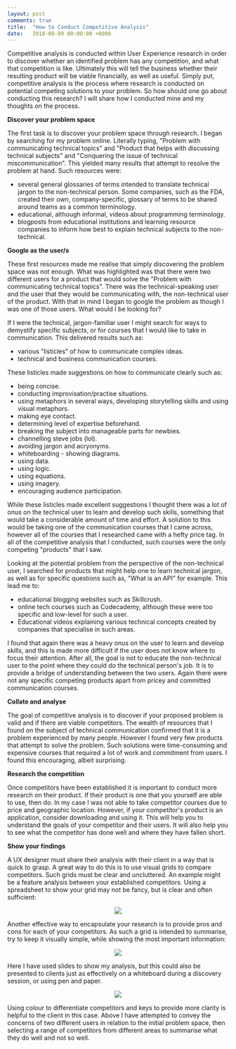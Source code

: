 ```yaml
---
layout: post
comments: true
title:  "How to Conduct Competitive Analysis"
date:   2018-08-09 00:00:00 +0000
---
```


Competitive analysis is conducted within User Experience research in order to discover whether an identified problem has any competition, and what that competition is like. Ultimately this will tell the business whether their resulting product will be viable financially, as well as useful. Simply put, competitive analysis is the process where research is conducted on potential competing solutions to your problem. So how should one go about conducting this research? I will share how I conducted mine and my thoughts on the process.

**Discover your problem space**

The first task is to discover your problem space through research. I began by searching for my problem online. Literally typing, "Problem with communicating technical topics" and "Product that helps with discussing technical subjects" and "Conquering the issue of technical miscommunication". This yielded many results that attempt to resolve the problem at hand. Such resources were:

* several general glossaries of terms intended to translate technical jargon to the non-technical person. Some companies, such as the FDA, created their *own*, company-specific, glossary of terms to be shared around teams as a common terminology.
* educational, although informal, videos about programming terminology.
* blogposts from educational institutions and learning resource companies to inform how best to explain technical subjects to the non-technical.

**Google as the user/s**

These first resources made me realise that simply discovering the problem space was not enough. What was highlighted was that there were two different users for a product that would solve the "Problem with communicating technical topics". There was the technical-speaking user and the user that they would be communicating with, the non-technical user of the product. With that in mind I began to google the problem as though I was one of those users. What would I be looking for?

If I were the technical, jargon-familiar user I might search for ways to demystify specific subjects, or for courses that I would like to take in communication. This delivered results such as:

* various "listicles" of how to communicate complex ideas.
* technical and business communication courses.

These listicles made suggestions on how to communicate clearly such as:

* being concise.
* conducting improvisation/practise situations.
* using metaphors in several ways, developing storytelling skills and using visual metaphors.
* making eye contact.
* determining level of expertise beforehand.
* breaking the subject into manageable parts for newbies.
* channelling steve jobs (lol).
* avoiding jargon and acryonyms.
* whiteboarding - showing diagrams.
* using data.
* using logic.
* using equations.
* using imagery.
* encouraging audience participation.

While these listicles made excellent suggestions I thought there was a lot of onus on the technical user to learn and develop such skills, something that would take a considerable amount of time and effort. A solution to this would be taking one of the communication courses that I came across, however all of the courses that I researched came with a hefty price tag. In all of the competitive analysis that I conducted, such courses were the only competing "products" that I saw.

Looking at the potential problem from the perspective of the non-technical user, I searched for products that might help one to learn technical jargon, as well as for specific questions such as, "What is an API" for example. This lead me to:

* educational blogging websites such as Skillcrush.
* online tech courses such as Codecademy, although these were too specific and low-level for such a user.
* Educational videos explaining various technical concepts created by companies that specialise in such areas.

I found that again there was a heavy onus on the user to learn and develop skills, and this is made more difficult if the user does not know where to focus their attention. After all, the goal is not to educate the non-technical user to the point where they could do the technical person's job. It is to provide a bridge of understanding between the two users. Again there were not any specific competing products apart from pricey and committed communication courses.

**Collate and analyse**

The goal of competitive analysis is to discover if your proposed problem is valid and if there are viable competitors. The wealth of resources that I found on the subject of technical communication confirmed that it is a problem experienced by many people. However I found very few products that attempt to solve the problem. Such solutions were time-consuming and expensive courses that required a lot of work and commitment from users. I found this encouraging, albeit surprising.

**Research the competition**

Once competitors have been established it is important to conduct more research on their product. If their product is one that you yourself are able to use, then do. In my case I was not able to take competitor courses due to price and geographic location. However, if your competitor's product is an application, consider downloading and using it. This will help you to understand the goals of your competitor and their users. It will also help you to see what the competitor has done well and where they have fallen short.

**Show your findings**

A UX designer must share their analysis with their client in a way that is quick to grasp. A great way to do this is to use visual grids to compare competitors. Such grids must be clear and uncluttered. An example might be a feature analysis between your established competitors. Using a spreadsheet to show your grid may not be fancy, but is clear and often sufficient:

<p align="center">
<img src="../../../../../../../assets/feature_comparison_analysis.png">
</p>

Another effective way to encapsulate your research is to provide pros and cons for each of your competitors. As such a grid is intended to summarise, try to keep it visually simple, while showing the most important information:

<p align="center">
<img src="../../../../../../../assets/initial_problem_space_research.png">
</p>

Here I have used slides to show my analysis, but this could also be presented to clients just as effectively on a whiteboard during a discovery session, or using pen and paper.

<p align="center">
<img src="../../../../../../../assets/competitor_pros_and_cons.png">
</p>

Using colour to differentiate competitors and keys to provide more clarity is helpful to the client in this case. Above I have attempted to convey the concerns of two different users in relation to the initial problem space, then selecting a range of competitors from different areas to summarise what they do well and not so well.

